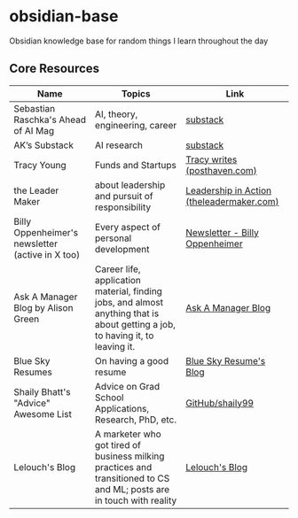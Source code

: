 # obsidian-base
Obsidian knowledge base for random things I learn throughout the day

## Core Resources
| Name                                             | Topics                                                                                                                         | Link                                                                         |
| ------------------------------------------------ | ------------------------------------------------------------------------------------------------------------------------------ | ---------------------------------------------------------------------------- |
| Sebastian Raschka's Ahead of AI Mag              | AI, theory, engineering, career                                                                                                | [substack](https://magazine.sebastianraschka.com/)                           |
| AK’s Substack                                    | AI research                                                                                                                    | [substack](https://akhaliq.substack.com/)                                    |
| Tracy Young                                      | Funds and Startups                                                                                                             | [Tracy writes (posthaven.com)](https://tracy.posthaven.com/archive)          |
| the Leader Maker                                 | about leadership and pursuit of responsibility                                                                                 | [Leadership in Action (theleadermaker.com)](https://www.theleadermaker.com/) |
| Billy Oppenheimer's newsletter (active in X too) | Every aspect of personal development                                                                                           | [Newsletter - Billy Oppenheimer](https://billyoppenheimer.com/newsletter/)   |
| Ask A Manager Blog by Alison Green               | Career life, application material, finding jobs, and almost anything that is about getting a job, to having it, to leaving it. | [Ask A Manager Blog](https://www.askamanager.org/)                           |
| Blue Sky Resumes                                 | On having a good resume                                                                                                        | [Blue Sky Resume's Blog](https://www.blueskyresumes.com/blog)                |
| Shaily Bhatt's "Advice" Awesome List             | Advice on Grad School Applications, Research, PhD, etc.                                                                        | [GitHub/shaily99](https://github.com/shaily99/advice)                        |
| Lelouch's Blog                                   | A marketer who got tired of business milking practices and transitioned to CS and ML; posts are in touch with reality          | [Lelouch's Blog](https://lelouch.dev/)                                       |
